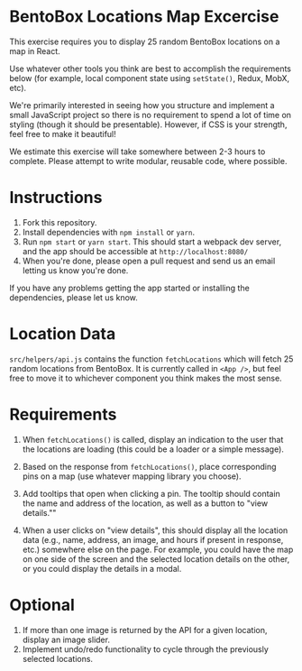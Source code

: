 # BentoBox Locations Map Excercise

This exercise requires you to display 25 random BentoBox locations on a map in React.

Use whatever other tools you think are best to accomplish the requirements below (for example, local component state using `setState()`, Redux, MobX, etc).

We're primarily interested in seeing how you structure and implement a small JavaScript project so there is no requirement to spend a lot of time on styling (though it should be presentable). However, if CSS is your strength, feel free to make it beautiful!

We estimate this exercise will take somewhere between 2-3 hours to complete. Please attempt to write modular, reusable code, where possible.

# Instructions

1.  Fork this repository.
2.  Install dependencies with `npm install` or `yarn`.
3.  Run `npm start` or `yarn start`. This should start a webpack dev server, and the app should be accessible at `http://localhost:8080/`
4.  When you're done, please open a pull request and send us an email letting us know you're done.

If you have any problems getting the app started or installing the dependencies, please let us know.

# Location Data

`src/helpers/api.js` contains the function `fetchLocations` which will fetch 25 random locations from BentoBox. It is currently called in `<App />`, but feel free to move it to whichever component you think makes the most sense.

# Requirements

1.  When `fetchLocations()` is called, display an indication to the user that the locations are loading (this could be a loader or a simple message).

2.  Based on the response from `fetchLocations()`, place corresponding pins on a map (use whatever mapping library you choose).

3.  Add tooltips that open when clicking a pin. The tooltip should contain the name and address of the location, as well as a button to "view details.""

4.  When a user clicks on "view details", this should display all the location data (e.g., name, address, an image, and hours if present in response, etc.) somewhere else on the page. For example, you could have the map on one side of the screen and the selected location details on the other, or you could display the details in a modal.

# Optional

1.  If more than one image is returned by the API for a given location, display an image slider.
2.  Implement undo/redo functionality to cycle through the previously selected locations.
